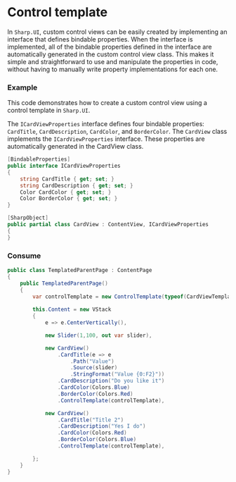 # Control template

In `Sharp.UI`, custom control views can be easily created by implementing an interface that defines bindable properties. When the interface is implemented, all of the bindable properties defined in the interface are automatically generated in the custom control view class. This makes it simple and straightforward to use and manipulate the properties in code, without having to manually write property implementations for each one.

### Example

This code demonstrates how to create a custom control view using a control template in `Sharp.UI`.

The `ICardViewProperties` interface defines four bindable properties: `CardTitle`, `CardDescription`, `CardColor`, and `BorderColor`. The `CardView` class implements the `ICardViewProperties` interface. These properties are automatically generated in the CardView class.

```cs
[BindableProperties]
public interface ICardViewProperties
{
    string CardTitle { get; set; }
    string CardDescription { get; set; }
    Color CardColor { get; set; }
    Color BorderColor { get; set; }
}

[SharpObject]
public partial class CardView : ContentView, ICardViewProperties
{
}
```

### Consume

```cs
public class TemplatedParentPage : ContentPage
{    
    public TemplatedParentPage()
    {
        var controlTemplate = new ControlTemplate(typeof(CardViewTemplateView));
        
        this.Content = new VStack
        {
            e => e.CenterVertically(),

            new Slider(1,100, out var slider),

            new CardView()
                .CardTitle(e => e
                    .Path("Value")
                    .Source(slider)
                    .StringFormat("Value {0:F2}"))
                .CardDescription("Do you like it")
                .CardColor(Colors.Blue)
                .BorderColor(Colors.Red)
                .ControlTemplate(controlTemplate),

            new CardView()
                .CardTitle("Title 2")
                .CardDescription("Yes I do")
                .CardColor(Colors.Red)
                .BorderColor(Colors.Blue)
                .ControlTemplate(controlTemplate),

        };
    }
}
```
